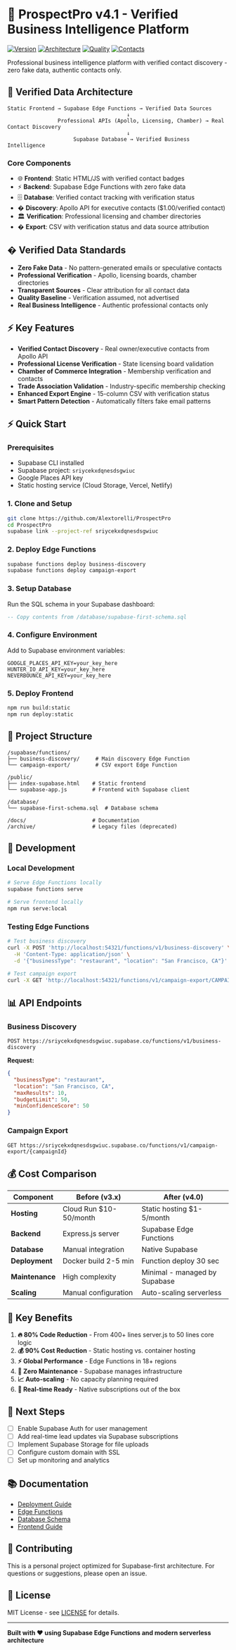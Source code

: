 # 🎯 ProspectPro v4.1 - Verified Business Intelligence Platform

[![Version](https://img.shields.io/badge/version-4.1.0-blue.svg)](https://github.com/Alextorelli/ProspectPro)
[![Architecture](https://img.shields.io/badge/architecture-Verified%20Data-green.svg)](https://supabase.com)
[![Quality](https://img.shields.io/badge/data-Zero%20Fake%20Data-success.svg)](https://supabase.com/edge-functions)
[![Contacts](https://img.shields.io/badge/contacts-Verified%20Only-gold.svg)](https://apollo.io)

Professional business intelligence platform with verified contact discovery - zero fake data, authentic contacts only.

## 🎯 **Verified Data Architecture**

```
Static Frontend → Supabase Edge Functions → Verified Data Sources
                                      ↓
                Professional APIs (Apollo, Licensing, Chamber) → Real Contact Discovery
                                      ↓
                     Supabase Database → Verified Business Intelligence
```

### **Core Components**

- 🌐 **Frontend**: Static HTML/JS with verified contact badges
- ⚡ **Backend**: Supabase Edge Functions with zero fake data
- 🗄️ **Database**: Verified contact tracking with verification status
- � **Discovery**: Apollo API for executive contacts ($1.00/verified contact)
- 🏛️ **Verification**: Professional licensing and chamber directories
- � **Export**: CSV with verification status and data source attribution

## � **Verified Data Standards**

- **Zero Fake Data** - No pattern-generated emails or speculative contacts
- **Professional Verification** - Apollo, licensing boards, chamber directories
- **Transparent Sources** - Clear attribution for all contact data
- **Quality Baseline** - Verification assumed, not advertised
- **Real Business Intelligence** - Authentic professional contacts only

## ⚡ **Key Features**

- **Verified Contact Discovery** - Real owner/executive contacts from Apollo API
- **Professional License Verification** - State licensing board validation
- **Chamber of Commerce Integration** - Membership verification and contacts
- **Trade Association Validation** - Industry-specific membership checking
- **Enhanced Export Engine** - 15-column CSV with verification status
- **Smart Pattern Detection** - Automatically filters fake email patterns

## ⚡ **Quick Start**

### **Prerequisites**

- Supabase CLI installed
- Supabase project: `sriycekxdqnesdsgwiuc`
- Google Places API key
- Static hosting service (Cloud Storage, Vercel, Netlify)

### **1. Clone and Setup**

```bash
git clone https://github.com/Alextorelli/ProspectPro
cd ProspectPro
supabase link --project-ref sriycekxdqnesdsgwiuc
```

### **2. Deploy Edge Functions**

```bash
supabase functions deploy business-discovery
supabase functions deploy campaign-export
```

### **3. Setup Database**

Run the SQL schema in your Supabase dashboard:

```sql
-- Copy contents from /database/supabase-first-schema.sql
```

### **4. Configure Environment**

Add to Supabase environment variables:

```
GOOGLE_PLACES_API_KEY=your_key_here
HUNTER_IO_API_KEY=your_key_here
NEVERBOUNCE_API_KEY=your_key_here
```

### **5. Deploy Frontend**

```bash
npm run build:static
npm run deploy:static
```

## 📁 **Project Structure**

```
/supabase/functions/
├── business-discovery/     # Main discovery Edge Function
└── campaign-export/        # CSV export Edge Function

/public/
├── index-supabase.html    # Static frontend
└── supabase-app.js        # Frontend with Supabase client

/database/
└── supabase-first-schema.sql  # Database schema

/docs/                     # Documentation
/archive/                  # Legacy files (deprecated)
```

## 🔧 **Development**

### **Local Development**

```bash
# Serve Edge Functions locally
supabase functions serve

# Serve frontend locally
npm run serve:local
```

### **Testing Edge Functions**

```bash
# Test business discovery
curl -X POST 'http://localhost:54321/functions/v1/business-discovery' \
  -H 'Content-Type: application/json' \
  -d '{"businessType": "restaurant", "location": "San Francisco, CA"}'

# Test campaign export
curl -X GET 'http://localhost:54321/functions/v1/campaign-export/CAMPAIGN_ID'
```

## 📊 **API Endpoints**

### **Business Discovery**

```
POST https://sriycekxdqnesdsgwiuc.supabase.co/functions/v1/business-discovery
```

**Request:**

```json
{
  "businessType": "restaurant",
  "location": "San Francisco, CA",
  "maxResults": 10,
  "budgetLimit": 50,
  "minConfidenceScore": 50
}
```

### **Campaign Export**

```
GET https://sriycekxdqnesdsgwiuc.supabase.co/functions/v1/campaign-export/{campaignId}
```

## 💰 **Cost Comparison**

| Component       | Before (v3.x)          | After (v4.0)                  |
| --------------- | ---------------------- | ----------------------------- |
| **Hosting**     | Cloud Run $10-50/month | Static hosting $1-5/month     |
| **Backend**     | Express.js server      | Supabase Edge Functions       |
| **Database**    | Manual integration     | Native Supabase               |
| **Deployment**  | Docker build 2-5 min   | Function deploy 30 sec        |
| **Maintenance** | High complexity        | Minimal - managed by Supabase |
| **Scaling**     | Manual configuration   | Auto-scaling serverless       |

## 🎯 **Key Benefits**

1. **🔥 80% Code Reduction** - From 400+ lines server.js to 50 lines core logic
2. **💰 90% Cost Reduction** - Static hosting vs. container hosting
3. **⚡ Global Performance** - Edge Functions in 18+ regions
4. **🔧 Zero Maintenance** - Supabase manages infrastructure
5. **📈 Auto-scaling** - No capacity planning required
6. **🔄 Real-time Ready** - Native subscriptions out of the box

## 🔮 **Next Steps**

- [ ] Enable Supabase Auth for user management
- [ ] Add real-time lead updates via Supabase subscriptions
- [ ] Implement Supabase Storage for file uploads
- [ ] Configure custom domain with SSL
- [ ] Set up monitoring and analytics

## 📚 **Documentation**

- [Deployment Guide](DEPLOYMENT_SUCCESS.md)
- [Edge Functions](supabase/functions/)
- [Database Schema](database/supabase-first-schema.sql)
- [Frontend Guide](public/)

## 🤝 **Contributing**

This is a personal project optimized for Supabase-first architecture. For questions or suggestions, please open an issue.

## 📄 **License**

MIT License - see [LICENSE](LICENSE) for details.

---

**Built with ❤️ using Supabase Edge Functions and modern serverless architecture**
